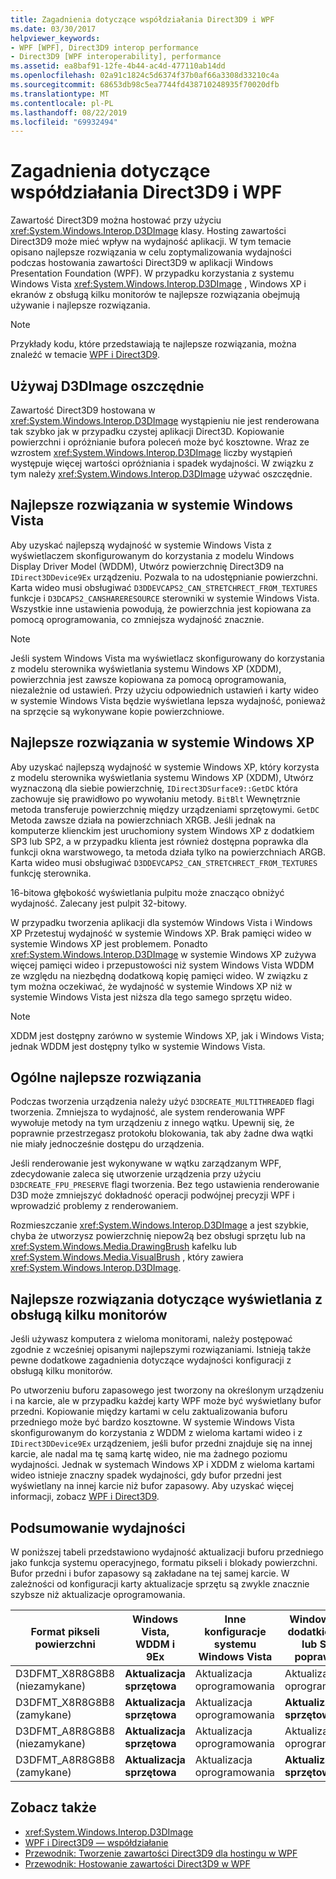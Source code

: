 ```yaml
---
title: Zagadnienia dotyczące współdziałania Direct3D9 i WPF
ms.date: 03/30/2017
helpviewer_keywords:
- WPF [WPF], Direct3D9 interop performance
- Direct3D9 [WPF interoperability], performance
ms.assetid: ea8baf91-12fe-4b44-ac4d-477110ab14dd
ms.openlocfilehash: 02a91c1824c5d6374f37b0af66a3308d33210c4a
ms.sourcegitcommit: 68653db98c5ea7744fd438710248935f70020dfb
ms.translationtype: MT
ms.contentlocale: pl-PL
ms.lasthandoff: 08/22/2019
ms.locfileid: "69932494"
---
```

# <a name="performance-considerations-for-direct3d9-and-wpf-interoperability"></a>Zagadnienia dotyczące współdziałania Direct3D9 i WPF
Zawartość Direct3D9 można hostować przy użyciu <xref:System.Windows.Interop.D3DImage> klasy. Hosting zawartości Direct3D9 może mieć wpływ na wydajność aplikacji. W tym temacie opisano najlepsze rozwiązania w celu zoptymalizowania wydajności podczas hostowania zawartości Direct3D9 w aplikacji Windows Presentation Foundation (WPF). W przypadku korzystania z systemu Windows Vista <xref:System.Windows.Interop.D3DImage> , Windows XP i ekranów z obsługą kilku monitorów te najlepsze rozwiązania obejmują używanie i najlepsze rozwiązania.  
  
> [!NOTE]
> Przykłady kodu, które przedstawiają te najlepsze rozwiązania, można znaleźć w temacie [WPF i Direct3D9](wpf-and-direct3d9-interoperation.md).  
  
## <a name="use-d3dimage-sparingly"></a>Używaj D3DImage oszczędnie  
 Zawartość Direct3D9 hostowana w <xref:System.Windows.Interop.D3DImage> wystąpieniu nie jest renderowana tak szybko jak w przypadku czystej aplikacji Direct3D. Kopiowanie powierzchni i opróżnianie bufora poleceń może być kosztowne. Wraz ze wzrostem <xref:System.Windows.Interop.D3DImage> liczby wystąpień występuje więcej wartości opróżniania i spadek wydajności. W związku z tym należy <xref:System.Windows.Interop.D3DImage> używać oszczędnie.  
  
## <a name="best-practices-on-windows-vista"></a>Najlepsze rozwiązania w systemie Windows Vista  
 Aby uzyskać najlepszą wydajność w systemie Windows Vista z wyświetlaczem skonfigurowanym do korzystania z modelu Windows Display Driver Model (WDDM), Utwórz powierzchnię Direct3D9 na `IDirect3DDevice9Ex` urządzeniu. Pozwala to na udostępnianie powierzchni. Karta wideo musi obsługiwać `D3DDEVCAPS2_CAN_STRETCHRECT_FROM_TEXTURES` funkcje i `D3DCAPS2_CANSHARERESOURCE` sterowniki w systemie Windows Vista. Wszystkie inne ustawienia powodują, że powierzchnia jest kopiowana za pomocą oprogramowania, co zmniejsza wydajność znacznie.  
  
> [!NOTE]
> Jeśli system Windows Vista ma wyświetlacz skonfigurowany do korzystania z modelu sterownika wyświetlania systemu Windows XP (XDDM), powierzchnia jest zawsze kopiowana za pomocą oprogramowania, niezależnie od ustawień. Przy użyciu odpowiednich ustawień i karty wideo w systemie Windows Vista będzie wyświetlana lepsza wydajność, ponieważ na sprzęcie są wykonywane kopie powierzchniowe.  
  
## <a name="best-practices-on-windows-xp"></a>Najlepsze rozwiązania w systemie Windows XP  
 Aby uzyskać najlepszą wydajność w systemie Windows XP, który korzysta z modelu sterownika wyświetlania systemu Windows XP (XDDM), Utwórz wyznaczoną dla siebie powierzchnię, `IDirect3DSurface9::GetDC` która zachowuje się prawidłowo po wywołaniu metody. `BitBlt` Wewnętrznie metoda transferuje powierzchnię między urządzeniami sprzętowymi. `GetDC` Metoda zawsze działa na powierzchniach XRGB. Jeśli jednak na komputerze klienckim jest uruchomiony system Windows XP z dodatkiem SP3 lub SP2, a w przypadku klienta jest również dostępna poprawka dla funkcji okna warstwowego, ta metoda działa tylko na powierzchniach ARGB. Karta wideo musi obsługiwać `D3DDEVCAPS2_CAN_STRETCHRECT_FROM_TEXTURES` funkcję sterownika.  
  
 16-bitowa głębokość wyświetlania pulpitu może znacząco obniżyć wydajność. Zalecany jest pulpit 32-bitowy.  
  
 W przypadku tworzenia aplikacji dla systemów Windows Vista i Windows XP Przetestuj wydajność w systemie Windows XP. Brak pamięci wideo w systemie Windows XP jest problemem. Ponadto <xref:System.Windows.Interop.D3DImage> w systemie Windows XP zużywa więcej pamięci wideo i przepustowości niż system Windows Vista WDDM ze względu na niezbędną dodatkową kopię pamięci wideo. W związku z tym można oczekiwać, że wydajność w systemie Windows XP niż w systemie Windows Vista jest niższa dla tego samego sprzętu wideo.  
  
> [!NOTE]
> XDDM jest dostępny zarówno w systemie Windows XP, jak i Windows Vista; jednak WDDM jest dostępny tylko w systemie Windows Vista.  
  
## <a name="general-best-practices"></a>Ogólne najlepsze rozwiązania  
 Podczas tworzenia urządzenia należy użyć `D3DCREATE_MULTITHREADED` flagi tworzenia. Zmniejsza to wydajność, ale system renderowania WPF wywołuje metody na tym urządzeniu z innego wątku. Upewnij się, że poprawnie przestrzegasz protokołu blokowania, tak aby żadne dwa wątki nie miały jednocześnie dostępu do urządzenia.  
  
 Jeśli renderowanie jest wykonywane w wątku zarządzanym WPF, zdecydowanie zaleca się utworzenie urządzenia przy użyciu `D3DCREATE_FPU_PRESERVE` flagi tworzenia. Bez tego ustawienia renderowanie D3D może zmniejszyć dokładność operacji podwójnej precyzji WPF i wprowadzić problemy z renderowaniem.  
  
 Rozmieszczanie <xref:System.Windows.Interop.D3DImage> a jest szybkie, chyba że utworzysz powierzchnię niepow2ą bez obsługi sprzętu lub na <xref:System.Windows.Media.DrawingBrush> kafelku lub <xref:System.Windows.Media.VisualBrush> , który zawiera <xref:System.Windows.Interop.D3DImage>.  
  
## <a name="best-practices-for-multi-monitor-displays"></a>Najlepsze rozwiązania dotyczące wyświetlania z obsługą kilku monitorów  
 Jeśli używasz komputera z wieloma monitorami, należy postępować zgodnie z wcześniej opisanymi najlepszymi rozwiązaniami. Istnieją także pewne dodatkowe zagadnienia dotyczące wydajności konfiguracji z obsługą kilku monitorów.  
  
 Po utworzeniu buforu zapasowego jest tworzony na określonym urządzeniu i na karcie, ale w przypadku każdej karty WPF może być wyświetlany bufor przedni. Kopiowanie między kartami w celu zaktualizowania buforu przedniego może być bardzo kosztowne. W systemie Windows Vista skonfigurowanym do korzystania z WDDM z wieloma kartami wideo i z `IDirect3DDevice9Ex` urządzeniem, jeśli bufor przedni znajduje się na innej karcie, ale nadal ma tę samą kartę wideo, nie ma żadnego poziomu wydajności. Jednak w systemach Windows XP i XDDM z wieloma kartami wideo istnieje znaczny spadek wydajności, gdy bufor przedni jest wyświetlany na innej karcie niż bufor zapasowy. Aby uzyskać więcej informacji, zobacz [WPF i Direct3D9](wpf-and-direct3d9-interoperation.md).  
  
## <a name="performance-summary"></a>Podsumowanie wydajności  
 W poniższej tabeli przedstawiono wydajność aktualizacji buforu przedniego jako funkcja systemu operacyjnego, formatu pikseli i blokady powierzchni. Bufor przedni i bufor zapasowy są zakładane na tej samej karcie. W zależności od konfiguracji karty aktualizacje sprzętu są zwykle znacznie szybsze niż aktualizacje oprogramowania.  
  
|Format pikseli powierzchni|Windows Vista, WDDM i 9Ex|Inne konfiguracje systemu Windows Vista|Windows XP z dodatkiem SP3 lub SP2 z poprawkami|Windows XP z dodatkiem SP2|  
|--------------------------|---------------------------------|----------------------------------------|--------------------------------------|--------------------|  
|D3DFMT_X8R8G8B8 (niezamykane)|**Aktualizacja sprzętowa**|Aktualizacja oprogramowania|Aktualizacja oprogramowania|Aktualizacja oprogramowania|  
|D3DFMT_X8R8G8B8 (zamykane)|**Aktualizacja sprzętowa**|Aktualizacja oprogramowania|**Aktualizacja sprzętowa**|**Aktualizacja sprzętowa**|  
|D3DFMT_A8R8G8B8 (niezamykane)|**Aktualizacja sprzętowa**|Aktualizacja oprogramowania|Aktualizacja oprogramowania|Aktualizacja oprogramowania|  
|D3DFMT_A8R8G8B8 (zamykane)|**Aktualizacja sprzętowa**|Aktualizacja oprogramowania|**Aktualizacja sprzętowa**|Aktualizacja oprogramowania|  
  
## <a name="see-also"></a>Zobacz także

- <xref:System.Windows.Interop.D3DImage>
- [WPF i Direct3D9 — współdziałanie](wpf-and-direct3d9-interoperation.md)
- [Przewodnik: Tworzenie zawartości Direct3D9 dla hostingu w WPF](walkthrough-creating-direct3d9-content-for-hosting-in-wpf.md)
- [Przewodnik: Hostowanie zawartości Direct3D9 w WPF](walkthrough-hosting-direct3d9-content-in-wpf.md)
